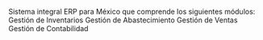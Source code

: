Sistema integral ERP para México que comprende los siguientes módulos:
Gestión de Inventarios
Gestión de Abastecimiento
Gestión de Ventas
Gestión de Contabilidad